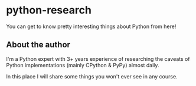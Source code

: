 # python-research
You can get to know pretty interesting things about Python from here!

## About the author
I'm a Python expert with 3+ years experience of researching the caveats of Python implementations (mainly CPython & PyPy) almost daily.

In this place I will share some things you won't ever see in any course.
